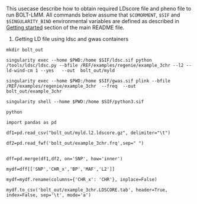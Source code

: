 This usecase describe how to obtain required LDscore file and pheno file to run BOLT-LMM. All commands below assume that ``$COMORMENT``, ``$SIF`` and ``$SINGULARITY_BIND`` environmental variables are defined as described in [Getting started](../README.md#getting-started) section of the main README file.



1.  Getting LD file using ldsc and gwas containers
```
mkdir bolt_out

singularity exec --home $PWD:/home $SIF/ldsc.sif python /tools/ldsc/ldsc.py --bfile /REF/examples/regenie/example_3chr --l2 --ld-wind-cm 1 --yes   --out  bolt_out/myld

singularity exec --home $PWD:/home $SIF/gwas.sif plink --bfile /REF/examples/regenie/example_3chr  --freq  --out   bolt_out/example_3chr
```

```
singularity shell --home $PWD:/home $SIF/python3.sif 

python

import pandas as pd

df1=pd.read_csv("bolt_out/myld.l2.ldscore.gz", delimiter="\t")

df2=pd.read_fwf('bolt_out/example_3chr.frq',sep=" ")


dff=pd.merge(df1,df2, on='SNP', how='inner')

mydf=dff[['SNP','CHR_x','BP','MAF','L2']]

mydf=mydf.rename(columns={'CHR_x': 'CHR'}, inplace=False)

mydf.to_csv('bolt_out/example_3chr.LDSCORE.tab', header=True, index=False, sep='\t', mode='a')

```
